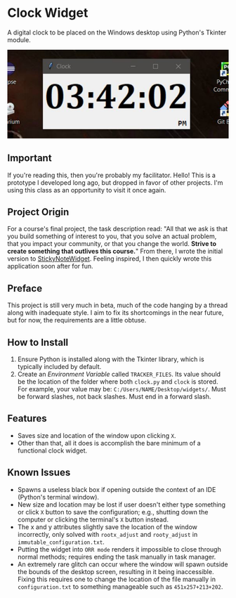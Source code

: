 # Clock Widget
A digital clock to be placed on the Windows desktop using Python's Tkinter module.

<p align="center">
  <img src="images/initialExample.JPG" alt="Example of Clock Widget in action">
</p>

## Important
If you're reading this, then you're probably my facilitator. Hello! This is a prototype I developed long ago, but dropped in favor of other projects. I'm using this class as an opportunity to visit it once again.

## Project Origin
For a course's final project, the task description read: "All that we ask is that you build something of interest to you, that you solve an actual problem, that you impact your community, or that you change the world. **Strive to create something that outlives this course.**" From there, I wrote the initial version to [StickyNoteWidget](https://github.com/danbsolo/StickyNoteWidget). Feeling inspired, I then quickly wrote this application soon after for fun.

## Preface
This project is still very much in beta, much of the code hanging by a thread along with inadequate style. I aim to fix its shortcomings in the near future, but for now, the requirements are a little obtuse.

## How to Install
1. Ensure Python is installed along with the Tkinter library, which is typically included by default.
2. Create an *Environment Variable* called `TRACKER_FILES`. Its value should be the location of the folder where both `clock.py` and `clock` is stored. For example, your value may be: `C:/Users/NAME/Desktop/widgets/`. 
Must be forward slashes, not back slashes. Must end in a forward slash.

## Features
- Saves size and location of the window upon clicking `X`.
- Other than that, all it does is accomplish the bare minimum of a functional clock widget.

## Known Issues
- Spawns a useless black box if opening outside the context of an IDE (Python's terminal window).
- New size and location may be lost if user doesn't either type something or click `X` button to save the configuration; e.g., shutting down the computer or clicking the terminal's `X` button instead.
- The x and y attributes slightly save the location of the window incorrectly, only solved with `rootx_adjust` and `rooty_adjust` in `immutable_configuration.txt`.
- Putting the widget into `ORR mode` renders it impossible to close through normal methods; requires ending the task manually in task manager.
- An extremely rare glitch can occur where the window will spawn outside the bounds of the desktop screen, resulting in it being inaccessible. Fixing this requires one to change the location of the file manually in `configuration.txt` to something manageable such as `451x257+213+202`.
